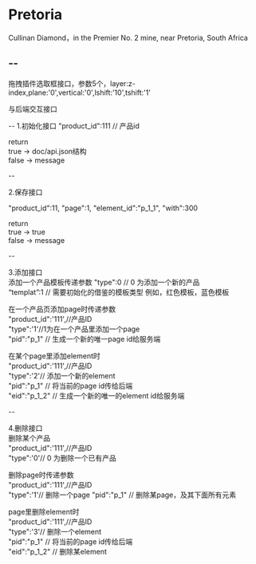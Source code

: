 # Pretoria
Cullinan Diamond，in the Premier No. 2 mine, near Pretoria, South Africa

--
--



拖拽插件选取框接口，参数5个，layer:z-index,plane:'0',vertical:'0',lshift:'10',tshift:'1'

与后端交互接口

--
1.初始化接口
"product_id":111 // 产品id  

return  
true -> doc/api.json结构  
false -> message

--

2.保存接口

"product_id":11,
"page":1,
"element_id":"p_1_1",
"with":300  

return  
true -> true  
false -> message   

--  

3.添加接口  
添加一个产品模板传递参数
"type":0 // 0 为添加一个新的产品  
“templat”:1 // 需要初始化的借鉴的模板类型  例如，红色模板，蓝色模板  

在一个产品页添加page时传递参数  
"product_id":'111',//产品ID  
"type":'1'//1为在一个产品里添加一个page  
"pid":"p_1" // 生成一个新的唯一page id给服务端  
  
在某个page里添加element时  
"product_id":'111',//产品ID  
"type":'2'// 添加一个新的element  
"pid":"p_1" // 将当前的page id传给后端  
"eid":"p_1_2" // 生成一个新的唯一的element id给服务端  

--

4.删除接口  
删除某个产品  
"product_id":'111',//产品ID   
"type":'0'// 0 为删除一个已有产品   

删除page时传递参数  
"product_id":'111',//产品ID  
"type":'1'// 删除一个page
"pid":"p_1" // 删除某page，及其下面所有元素  

page里删除element时  
"product_id":'111',//产品ID  
"type":'3'// 删除一个element  
"pid":"p_1" // 将当前的page id传给后端  
"eid":"p_1_2" // 删除某element


		